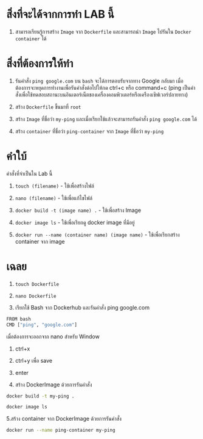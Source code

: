 # สิ่งที่จะได้จากการทำ LAB นี้

1. สามารถเรียนรู้การสร้าง `Image` จาก `Dockerfile` และสามารถนำ `Image` ไปรันใน `Docker container` ได้


# สิ่งที่ต้องการให้ทำ

1. รันคำสั่ง `ping google.com` บน `bash` จะได้การตอบรับจากทาง Google กลับมา เมื่อต้องการจะหยุดการทำงานเพื่อรันคำสั่งต่อไปให้กด ctrl+c หรือ command+c
(ping เป็นคำสั่งเพื่อใช้ทดสอบสถานะบนอินเตอร์เน็ตชองเครื่องคอมพิวเตอร์หรือเครืองเซิฟเวอร์ปลายทาง)


2. สร้าง `Dockerfile` ขึ้นมาที่ `root` 

3. สร้าง `Image` ที่ชื่อว่า `my-ping` และเมื่อเรียกใช้แล้วจะสามารถรันคำสั่ง `ping google.com` ได้
4. สร้าง `container` ที่ชื่อว่า `ping-container` จาก `Image` ที่ชื่อว่า `my-ping`


# คำใบ้

คำสั่งที่จำเป็นใน Lab นี้


1. `touch (filename)` - ใช้เพื่อสร้างไฟล์

2. `nano (filename)` - ใช้เพื่อแก้ไขไฟล์
3. `docker build -t (image name) .` - ใช้เพื่อสร้าง Image
4. `docker image ls` - ใช้เพื่อเรียกดู docker image ที่มีอยู่
5. `docker run --name (container name) (image name)` - ใช้เพื่อเรียกสร้าง container จาก image



# เฉลย

1. `touch Dockerfile`

2. `nano Dockerfile`

3. เรียกใช้ Bash จาก Dockerhub และรันคำสั่ง ping google.com
```bash
FROM bash
CMD ["ping", "google.com"]
```

เมื่อต้องการจะออกจาก nano สำหรับ Window 

1. ctrl+x

2. ctrl+y เพื่อ save

3. enter

4. สร้าง DockerImage ด้วยการรันคำสั่ง
```bash
docker build -t my-ping .

docker image ls
```

5.สร้าง container จาก DockerImage ด้วยการรันคำสั่ง
```bash
docker run --name ping-container my-ping
```
